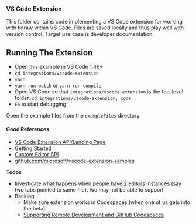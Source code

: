 ### VS Code Extension

This folder contains code implementing a VS Code extension for working with tldraw within VS Code. Files are saved locally and thus play well with version control. Target use case is developer documentation.

## Running The Extension

- Open this example in VS Code 1.46+
- `cd integrations/vscode-extension`
- `yarn`
- `yarn run watch` or `yarn run compile`
- Open VS Code so that `integrations/vscode-extension` is the top-level folder. `cd integrations/vscode-extension; code .`
- `F5` to start debugging

Open the example files from the `exampleFiles` directory.

#### Good References

- [VS Code Extension API/Landing Page](https://code.visualstudio.com/api)
- [Getting Started](https://code.visualstudio.com/api/get-started/your-first-extension)
- [Custom Editor API](https://code.visualstudio.com/api/extension-guides/custom-editors)
- [github.com/microsoft/vscode-extension-samples](https://github.com/microsoft/vscode-extension-samples)

**Todos**

- Investigate what happens when people have 2 editors instances (say two tabs pointed to same file). We may not be able to support
- Backlog
  - Make sure extension works in Codespaces (when one of us gets into the beta)
  - [Supporting Remote Development and GitHub Codespaces](https://code.visualstudio.com/api/advanced-topics/remote-extensions)

